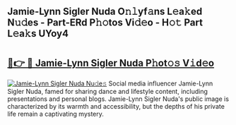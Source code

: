 ## Jamie-Lynn Sigler Nuda O𝚗𝚕yf𝚊ns L𝚎a𝚔ed N𝚞𝚍es - Part-ERd P𝚑𝚘tos Vi𝚍𝚎o - H𝚘𝚝 Part L𝚎a𝚔s UYoy4

# <h2><a href="http://kf8nm0.oniu.top/?m=Jamie-Lynn+Sigler+Nuda">🔗👉 🔴 Jamie-Lynn Sigler Nuda P𝚑ot𝚘𝚜 V𝚒d𝚎o</a></h2>

[![Jamie-Lynn Sigler Nuda Nu𝚍e𝚜](https://i.imgur.com/0qMVB7G.gif)](http://kf8nm0.oniu.top/?m=Jamie-Lynn+Sigler+Nuda)
Social media influencer Jamie-Lynn Sigler Nuda, famed for sharing dance and lifestyle content, including presentations and personal blogs. Jamie-Lynn Sigler Nuda's public image is characterized by its warmth and accessibility, but the depths of his private life remain a captivating mystery.  
